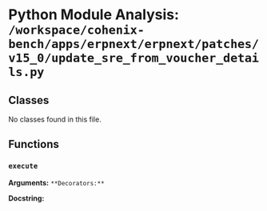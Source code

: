 # Python Module Analysis: `/workspace/cohenix-bench/apps/erpnext/erpnext/patches/v15_0/update_sre_from_voucher_details.py`

## Classes

No classes found in this file.


## Functions

### `execute`
**Arguments:** ``
**Decorators:** ``

**Docstring:**
```

```

